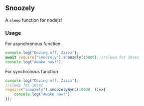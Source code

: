 ## Snoozely

A `sleep` function for nodejs!

### Usage

For asynchronous function

```javascript
console.log("Dozing off, Zzzzz");
await require("snoozely").snoozely(10000); //sleep for 10sec
console.log("Awake now!");
```

For synchronous function

```javascript
console.log("Dozing off, Zzzzz");
//sleep for 10sec
require("snoozely").snoozelySync(10000, ()=>{
    console.log("Awake now!");
});
```